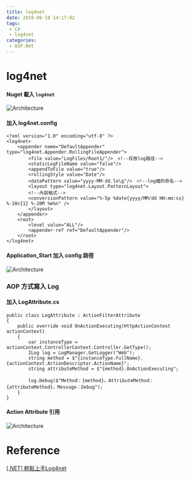 ```yaml
---
title: log4net
date: 2019-06-18 14:17:02
tags:
 - C#
 - log4net
categories: 
 - ASP.Net
---
```


# log4net

#### **Nuget** 載入 `log4net`
![Architecture](1.png)

#### 加入 **log4net.config**
    <?xml version="1.0" encoding="utf-8" ?>
    <log4net>
        <appender name="DefaultAppender" type="log4net.Appender.RollingFileAppender">
            <file value="LogFiles/Root1/"/>　<!--存放log路徑-->
            <staticLogFileName value="false"/>
            <appendToFile value="true"/>
            <rollingStyle value="Date"/>
            <datePattern value="yyyy-MM-dd.lo\g"/>　<!--log檔的命名-->
            <layout type="log4net.Layout.PatternLayout">
            <!--內容格式-->
            <conversionPattern value="%-5p %date{yyyy/MM/dd HH:mm:ss} %-20c{1} %-20M %m%n" />
            </layout>
        </appender>
        <root>
            <level value="ALL"/>
            <appender-ref ref="DefaultAppender"/>
        </root>
    </log4net>

#### **Application_Start** 加入 **config** 路徑
![Architecture](2.png)

### **AOP** 方式寫入 **Log**
#### 加入 **LogAttribute.cs**
    public class LogAttribute : ActionFilterAttribute
    {
        public override void OnActionExecuting(HttpActionContext actionContext)
        {
            var instanceType = actionContext.ControllerContext.Controller.GetType();
            ILog log = LogManager.GetLogger("Web");
            string method = $"{instanceType.FullName}.{actionContext.ActionDescriptor.ActionName}";
            string attributeMethod = $"{method}.OnActionExecuting";

            log.Debug($"Method：{method}，AttributeMethod：{attributeMethod}，Message：Debug");
        }
    }

#### **Action Attribute** 引用
![Architecture](3.png)

# Reference
[[.NET] 輕鬆上手Log4net](https://yohey66.wordpress.com/2018/08/07/net-%E8%BC%95%E9%AC%86%E4%B8%8A%E6%89%8Blog4net/)